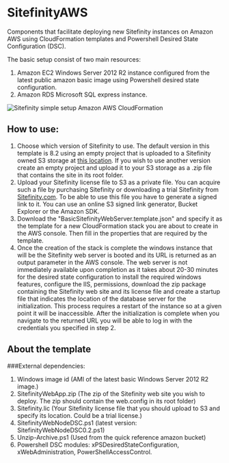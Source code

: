 # SitefinityAWS
Components that facilitate deploying new Sitefinity instances on Amazon AWS using CloudFormation templates and Powershell Desired State Configuration (DSC).

The basic setup consist of two main resources:
  1. Amazon EC2 Windows Server 2012 R2 instance configured from the latest public amazon basic image using Powershell desired state configuration.
  2. Amazon RDS Microsoft SQL express instance.

![Sitefinity simple setup Amazon AWS CloudFormation](http://d10fqi5lwwlsdr.cloudfront.net/sitefinityImages/default-source/default-album/basic-sitefinity-webapp-aws-crop-resize.png?sfvrsn=0)

## How to use:

  1. Choose which version of Sitefinity to use. The default version in this template is 8.2 using an empty project that is uploaded to a Sitefinity owned S3 storage at [this location](https://s3.eu-central-1.amazonaws.com/telerik-sitefinity/amazon-cloud-formation/sitefinity-web-app/8.2.5900.0/SitefinityWebApp.zip). If you wish to use another version create an empty project and upload it to your S3 storage as a .zip file that contains the site in its root folder.
  2. Upload your Sitefinity license file to S3 as a private file. You can acquire such a file by purchasing Sitefinity or downloading a trial Sitefinity from [Sitefinity.com](http://sitefinity.com). To be able to use this file you have to generate a signed link to it. You can use an online S3 signed link generator, Bucket Explorer or the Amazon SDK.
  2. Download the "BasicSitefinityWebServer.template.json" and specify it as the template for a new CloudFormation stack you are about to create in the AWS console. Then fill in the properties that are required by the template.
  4. Once the creation of the stack is complete the windows instance that will be the Sitefinity web server is booted and its URL is returned as an output parameter in the AWS console. The web server is not immediately available upon completion as it takes about 20-30 minutes for the desired state configuration to install the required windows features, configure the IIS, permissions, download the zip package containing the Sitefinity web site and its license file and create a startup file that indicates the location of the database server for the initialization. This process requires a restart of the instance so at a given point it will be inaccessible. After the initialization is complete when you navigate to the returned URL you will be able to log in with the credentials you specified in step 2.

## About the template

###External dependencies:
  1. Windows image id (AMI of the latest basic Windows Server 2012 R2 image.)
  2. SitefinityWebApp.zip (The zip of the Sitefinity web site you wish to deploy. The zip should contain the web.config in its root folder)
  3. Sitefinity.lic (Your Sitefinity license file that you should upload to S3 and specify its location. Could be a trial license.)
  4. SitefinityWebNodeDSC.ps1 (latest version: SitefinityWebNodeDSC0.2.ps1)
  5. Unzip-Archive.ps1 (Used from the quick reference amazon bucket)
  6. Powershell DSC modules: xPSDesiredStateConfiguration, xWebAdministration, PowerShellAccessControl.
  

